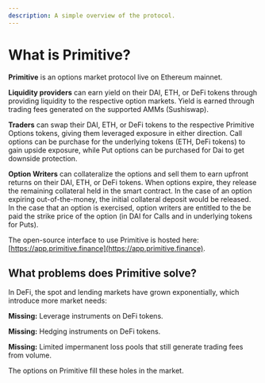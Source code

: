 ```yaml
---
description: A simple overview of the protocol.
---
```


# What is Primitive?

**Primitive** is an options market protocol live on Ethereum mainnet.

**Liquidity providers** can earn yield on their DAI, ETH, or DeFi tokens through providing liquidity to the respective option markets. Yield is earned through trading fees generated on the supported AMMs \(Sushiswap\).

**Traders** can swap their DAI, ETH, or DeFi tokens to the respective Primitive Options tokens, giving them leveraged exposure in either direction. Call options can be purchase for the underlying tokens \(ETH, DeFi tokens\) to gain upside exposure, while Put options can be purchased for Dai to get downside protection. 

**Option Writers** can collateralize the options and sell them to earn upfront returns on their DAI, ETH, or DeFi tokens. When options expire, they release the remaining collateral held in the smart contract. In the case of an option expiring out-of-the-money, the initial collateral deposit would be released. In the case that an option is exercised, option writers are entitled to the be paid the strike price of the option \(in DAI for Calls and in underlying tokens for Puts\).

The open-source interface to use Primitive is hosted here: [https://app.primitive.finance](https://app.primitive.finance).



## What problems does Primitive solve?

In DeFi, the spot and lending markets have grown exponentially, which introduce more market needs:

**Missing:** Leverage instruments on DeFi tokens.

**Missing:** Hedging instruments on DeFi tokens.

**Missing:** Limited impermanent loss pools that still generate trading fees from volume.

The options on Primitive fill these holes in the market. 

 

